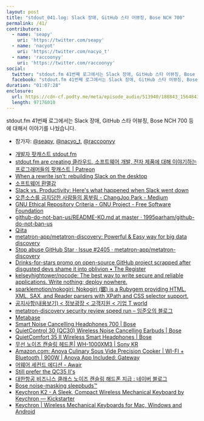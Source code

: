 ```yaml
---
layout: post
title: "stdout_041.log: Slack 장애, GitHub 스타 어뷰징, Bose NCH 700"
permalink: /41/
contributors:
  - name: 'seapy'
    uri: 'https://twitter.com/seapy'
  - name: 'nacyot'
    uri: 'https://twitter.com/nacyo_t'
  - name: 'raccoonyy'
    uri: 'https://twitter.com/raccoonyy'
social:
  twitter: "stdout.fm 41번째 로그에서는 Slack 장애, GitHub 스타 어뷰징, Bose NCH 700 등에 대해서 이야기를 나눴습니다."
  facebook: "stdout.fm 41번째 로그에서는 Slack 장애, GitHub 스타 어뷰징, Bose NCH 700 등에 대해서 이야기를 나눴습니다."
duration: "01:07:28"
enclosure:
  url: https://cdn-cf.podty.me/meta/episode_audio/513940/188843_1564843930965.mp3
  length: 97176010
---
```


stdout.fm 41번째 로그에서는 Slack 장애, GitHub 스타 어뷰징, Bose NCH 700 등에 대해서 이야기를 나눴습니다.

* 참가자: [@seapy][sea], [@nacyo_t][nac], [@raccoonyy][rac]

[sea]: https://twitter.com/seapy
[nac]: https://twitter.com/nacyo_t
[rac]: https://twitter.com/raccoonyy

* [개발자 팟캐스트 stdout.fm](https://stdout.fm/)
* [stdout.fm are creating 클라우드, 소프트웨어 개발, 전자 제품에 대해 이야기하는 프로그래머들의 팟캐스트 \| Patreon](https://www.patreon.com/stdoutfm)
* [When a rewrite isn’t: rebuilding Slack on the desktop](https://slack.engineering/rebuilding-slack-on-the-desktop-308d6fe94ae4)
* [소프트웨어 환멸감](https://muchtrans.com/translations/software-disenchantment.ko.html)
* [Slack vs. Productivity: Here's what happened when Slack went down](https://blog.rescuetime.com/slack-productivity-outage/)
* [오픈소스를 금지당한 사람들의 몸부림 - ChangJoo Park - Medium](https://medium.com/@changjoopark/%EC%98%A4%ED%94%88%EC%86%8C%EC%8A%A4%EB%A5%BC-%EA%B8%88%EC%A7%80%EB%8B%B9%ED%95%9C-%EC%82%AC%EB%9E%8C%EB%93%A4%EC%9D%98-%EB%AA%B8%EB%B6%80%EB%A6%BC-bd1498652e68)
* [GNU Ethical Repository Criteria - GNU Project - Free Software Foundation](https://www.gnu.org/software/repo-criteria.html)
* [github-do-not-ban-us/README-KO.md at master · 1995parham/github-do-not-ban-us](https://github.com/1995parham/github-do-not-ban-us/blob/master/README-KO.md)
* [Qiita](https://qiita.com/)
* [metatron-app/metatron-discovery: Powerful & Easy way for big data discovery](https://github.com/metatron-app/metatron-discovery)
* [Stop abuse GitHub Star · Issue #2405 · metatron-app/metatron-discovery](https://github.com/metatron-app/metatron-discovery/issues/2405)
* [Drinks-for-stars promo on open-source GitHub project scrapped after disgusted devs shame it into oblivion • The Register](https://www.theregister.co.uk/2019/07/30/would_you_star_a_github_project_for_a_free_drink/)
* [kelseyhightower/nocode: The best way to write secure and reliable applications. Write nothing; deploy nowhere.](https://github.com/kelseyhightower/nocode)
* [sparklemotion/nokogiri: Nokogiri (鋸) is a Rubygem providing HTML, XML, SAX, and Reader parsers with XPath and CSS selector support.](https://github.com/sparklemotion/nokogiri)
* [공지사항(내용보기) < 정보광장 < 고객지원 < 기업 T world](http://b2b.tworld.co.kr/bizts/notice/noticeDetail.bs?seqNo=0000000180)
* [metatron-discovery security review speed run – 임준오의 블로그](https://imjuno.com/2019/07/29/metatron-discovery-security-review-speed-run/)
* [Metabase](https://metabase.com/)
* [Smart Noise Cancelling Headphones 700 \| Bose](https://www.bose.com/en_us/products/headphones/noise_cancelling_headphones/noise-cancelling-headphones-700.html)
* [QuietControl 30 (QC30) Wireless Noise Cancelling Earbuds \| Bose](https://www.bose.com/en_us/products/headphones/earphones/quietcontrol-30.html#v=qc30_black)
* [QuietComfort 35 II Wireless Smart Headphones \| Bose](https://www.bose.com/en_us/products/headphones/over_ear_headphones/quietcomfort-35-wireless-ii.html#v=qc35_ii_rose_gold)
* [무선 노이즈 캔슬링 헤드폰\| WH-1000XM3 \| Sony KR](https://www.sony.co.kr/electronics/headband-headphones/wh-1000xm3)
* [Amazon.com: Anova Culinary Sous Vide Precision Cooker \| WI-FI + Bluetooth \| 900W \| Anova App Included: Gateway](https://www.amazon.com/Anova-Culinary-Precision-Bluetooth-Included/dp/B01HHWSV1S/ref=sr_1_3?keywords=anova&qid=1564981756&s=gateway&sr=8-3)
* [어웨어 세컨드 에디션 - Awair](https://kr.getawair.com/#/)
* [Still prefer the QC35 II's](https://www.amazon.com/gp/customer-reviews/R12DRIU0Z5QN69/ref=cm_cr_othr_d_rvw_ttl?ie=UTF8&ASIN=B07Q9MJKBV)
* [대한항공 비즈니스 클래스 노이즈 캔슬링 해드폰 지급 : 네이버 블로그](https://blog.naver.com/PostView.nhn?blogId=spleen99&logNo=220904846801&parentCategoryNo=&categoryNo=179&viewDate=&isShowPopularPosts=false&from=postView)
* [Bose noise-masking sleepbuds™](http://sleepbuds.bose.co.kr/)
* [Keychron K2 - A Sleek, Compact Wireless Mechanical Keyboard by Keychron — Kickstarter](https://www.kickstarter.com/projects/keytron/keychron-k2-a-sleek-compact-wireless-mechanical-ke)
* [Keychron \| Wireless Mechanical Keyboards for Mac, Windows and Android](https://www.keychron.com/)
